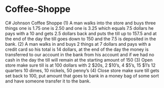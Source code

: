 # Coffee-Shoppe
C# Johnson Coffee Shoppe
(1) A man walks into the store and buys three things one is 1.75 one is 2.50 and one is 3.25 which equals 7.5 dollars he pays with a 10 and gets 2.5 dollars back and puts the till up to 157.5 and at the end of the day the till goes down to 150 and the 7.5 is deposited in the bank.
(2) A man walks in and buys 2 things at 7 dollars and pays with a credit card so his total is 14 dollars, at the end of the day the money is transferred to our account in the bank from his account and if we had no cash in the day the till will remain at the starting amount of 150
 (3) Open store make sure till is at 100 dollars with 2 $20s, 2 $10’s, 4 $5’s, 15 $1’s 12 quarters 10 dimes, 10 nickels, 50 penny’s
(4) Close store make sure till gets set back to 100, put amount that goes to bank in a money bag of some sort and have someone transfer it to the bank.
